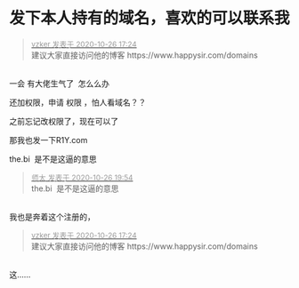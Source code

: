 # 发下本人持有的域名，喜欢的可以联系我


<div class="quote"><blockquote><font size="2"><a href="https://www.hostloc.com/forum.php?mod=redirect&amp;goto=findpost&amp;pid=9355015&amp;ptid=758648" target="_blank"><font color="#999999">vzker 发表于 2020-10-26 17:24</font></a></font><br />
建议大家直接访问他的博客 https://www.happysir.com/domains</blockquote></div><br />
一会 有大佬生气了&nbsp;&nbsp;怎么么办&nbsp;&nbsp;<img src="static/image/smiley/yct/014.gif" smilieid="45" border="0" alt="" /><img id="aimg_aC34A" onclick="zoom(this, this.src, 0, 0, 0)" class="zoom" src="https://cdn.jsdelivr.net/gh/hishis/forum-master/public/images/patch.gif" onmouseover="img_onmouseoverfunc(this)" onload="thumbImg(this)" border="0" alt="" />

还加权限，申请 权限 ，怕人看域名？？ 

之前忘记改权限了，现在可以了

<img src="static/image/smiley/default/lol.gif" smilieid="12" border="0" alt="" /><img src="static/image/smiley/default/lol.gif" smilieid="12" border="0" alt="" />那我也发一下R1Y.com

the.bi&nbsp;&nbsp;是不是这逼的意思

<div class="quote"><blockquote><font size="2"><a href="https://www.hostloc.com/forum.php?mod=redirect&amp;goto=findpost&amp;pid=9355707&amp;ptid=758648" target="_blank"><font color="#999999">师太 发表于 2020-10-26 19:54</font></a></font><br />
the.bi&nbsp;&nbsp;是不是这逼的意思</blockquote></div><br />
我也是奔着这个注册的，<img src="static/image/smiley/default/titter.gif" smilieid="9" border="0" alt="" />

<div class="quote"><blockquote><font size="2"><a href="https://www.hostloc.com/forum.php?mod=redirect&amp;goto=findpost&amp;pid=9355015&amp;ptid=758648" target="_blank"><font color="#999999">vzker 发表于 2020-10-26 17:24</font></a></font><br />
建议大家直接访问他的博客 https://www.happysir.com/domains</blockquote></div><br />
这……
